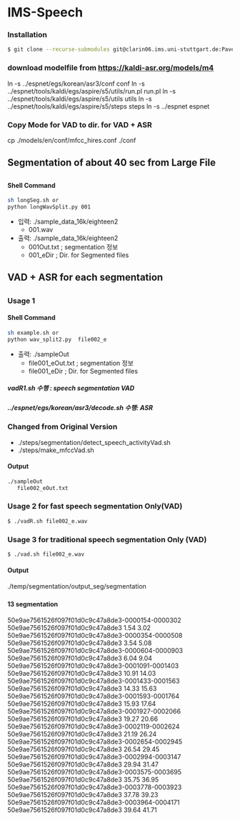 # IMS-Speech

### Installation

```sh
$ git clone --recurse-submodules git@clarin06.ims.uni-stuttgart.de:Pavel/ims-speech.git
```
### download modelfile from https://kaldi-asr.org/models/m4

ln -s ../espnet/egs/korean/asr3/conf  conf
ln -s ../espnet/tools/kaldi/egs/aspire/s5/utils/run.pl run.pl
ln -s ../espnet/tools/kaldi/egs/aspire/s5/utils utils
ln -s ../espnet/tools/kaldi/egs/aspire/s5/steps steps
ln -s ../espnet     espnet

### Copy Mode for VAD to dir. for VAD + ASR 
cp ./models/en/conf/mfcc_hires.conf  ./conf


##
##  Segmentation of about 40 sec from Large File
##
#### Shell Command
```sh
sh longSeg.sh or
python longWavSplit.py 001
```
* 입력: ./sample_data_16k/eighteen2
    * 001.wav 
* 출력: ./sample_data_16k/eighteen2
    * 001Out.txt ;  segmentation 정보
    * 001_eDir ; Dir. for Segmented files
    
##
##  VAD + ASR for each segmentation
##
### Usage 1
#### Shell Command
```sh
sh example.sh or
python wav_split2.py  file002_e
```
* 출력: ./sampleOut
    * file001_eOut.txt ;  segmentation 정보
    * file001_eDir ; Dir. for Segmented files
    
    
##### vadR1.sh 수행 : speech segmentation  VAD
##### ../espnet/egs/korean/asr3/decode.sh 수행: ASR
### Changed from Original Version
* ./steps/segmentation/detect_speech_activityVad.sh
* ./steps/make_mfccVad.sh 

#### Output
```sh
./sampleOut
   file002_eOut.txt
```
  
### Usage 2 for fast speech segmentation Only(VAD)
```sh
$ ./vadR.sh file002_e.wav
```
### Usage 3 for traditional speech segmentation Only (VAD)
```sh
$ ./vad.sh file002_e.wav
```
#### Output
./temp/segmentation/output_seg/segmentation
#####
#### 13 segmentation
50e9ae7561526f097f01d0c9c47a8de3-0000154-0000302 50e9ae7561526f097f01d0c9c47a8de3 1.54 3.02
50e9ae7561526f097f01d0c9c47a8de3-0000354-0000508 50e9ae7561526f097f01d0c9c47a8de3 3.54 5.08
50e9ae7561526f097f01d0c9c47a8de3-0000604-0000903 50e9ae7561526f097f01d0c9c47a8de3 6.04 9.04
50e9ae7561526f097f01d0c9c47a8de3-0001091-0001403 50e9ae7561526f097f01d0c9c47a8de3 10.91 14.03
50e9ae7561526f097f01d0c9c47a8de3-0001433-0001563 50e9ae7561526f097f01d0c9c47a8de3 14.33 15.63
50e9ae7561526f097f01d0c9c47a8de3-0001593-0001764 50e9ae7561526f097f01d0c9c47a8de3 15.93 17.64
50e9ae7561526f097f01d0c9c47a8de3-0001927-0002066 50e9ae7561526f097f01d0c9c47a8de3 19.27 20.66
50e9ae7561526f097f01d0c9c47a8de3-0002119-0002624 50e9ae7561526f097f01d0c9c47a8de3 21.19 26.24
50e9ae7561526f097f01d0c9c47a8de3-0002654-0002945 50e9ae7561526f097f01d0c9c47a8de3 26.54 29.45
50e9ae7561526f097f01d0c9c47a8de3-0002994-0003147 50e9ae7561526f097f01d0c9c47a8de3 29.94 31.47
50e9ae7561526f097f01d0c9c47a8de3-0003575-0003695 50e9ae7561526f097f01d0c9c47a8de3 35.75 36.95
50e9ae7561526f097f01d0c9c47a8de3-0003778-0003923 50e9ae7561526f097f01d0c9c47a8de3 37.78 39.23
50e9ae7561526f097f01d0c9c47a8de3-0003964-0004171 50e9ae7561526f097f01d0c9c47a8de3 39.64 41.71




